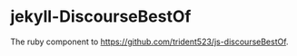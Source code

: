jekyll-DiscourseBestOf
======================

The ruby component to https://github.com/trident523/js-discourseBestOf.
